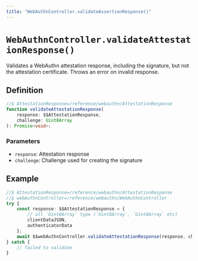 ```yaml
---
title: "WebAuthnController.validateAssertionResponse()"
---
```


# `WebAuthnController.validateAttestationResponse()`

Validates a WebAuthn attestation response, including the signature, but not the attestation certificate. Throws an error on invalid response.

## Definition

```ts
//$ AttestationResponse=/reference/webauthn/AttestationResponse
function validateAttestationResponse(
	response: $$AttestationResponse,
	challenge: Uint8Array
): Promise<void>;
```

### Parameters

- `response`: Attestation response
- `challenge`: Challenge used for creating the signature

## Example

```ts
//$ AttestationResponse=/reference/webauthn/AttestationResponse
//$ webAuthnController=/reference/webauthn/WebAuthnController
try {
	const response: $$AttestationResponse = {
		// all `Uint8Array` type (`Uint8Array`, `Uint8Array` etc)
		clientDataJSON,
		authenticatorData
	};
	await $$webAuthnController.validateAttestationResponse(response, challenge);
} catch {
	// failed to validate
}
```
